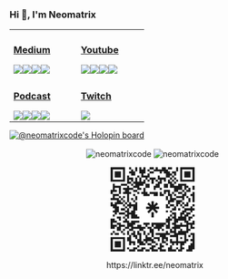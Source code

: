 


### Hi 👋, I'm Neomatrix

<table>
 <tr><td valign="top" width="33%">

### [<i class="fab fa-medium"></i> Medium](https://medium.com/@josueacevedo)

<!-- blog starts -->
<a href="https://josueacevedo.medium.com/julia-para-la-ciencia-de-datos-be04a25b592c?source=rss-a0e293e04c4b------2"><img align="left" src="http://neomatrix.pythonanywhere.com/medium-item?date=2023-07-01&title=Julia%20para%20la%20ciencia%20de%20datos.&subtitle=¿Por%20qué%20debería%20dejar%20de%20usar%20python%20para%20la%20ciencia%20de datos?" /></a>

<a href="https://josueacevedo.medium.com/julia-una-introducci%C3%B3n-rapida-2530d4580eac?source=rss-a0e293e04c4b------2"><img align="left" src="http://neomatrix.pythonanywhere.com/medium-item?date=2023-05-22&title=Julia,%20una%20introducción%20rapida&subtitle=Julia%20es%20un%20lenguaje%20versátil,%20de%20código%20abierto,%20dinámico%20y%20de%20alto%20rendimiento%20que%20combina%20la%20velocidad%20de%20C%20o%20Fortran%20con%20la%20facilidad%20de%20uso%20de%20Matlab%20o Python." /></a>

<a href="https://josueacevedo.medium.com/utiliza-chatgpt-4-como-herramienta-de-programaci%C3%B3n-83fc3e8786fe?source=rss-a0e293e04c4b------2"><img align="left" src="http://neomatrix.pythonanywhere.com/medium-item?date=2023-04-13&title=Utiliza%20ChatGPT-4%20como%20herramienta%20de%20programación&subtitle=La%20inteligencia%20artificial%20(IA)%20ha%20avanzado%20rápidamente%20en%20las%20últimas%20décadas,%20y%20la%20tecnología%20de%20procesamiento%20del%20lenguaje%20natural%20(PLN)%20es%20una%20de%20las%20más%20emocionantes%20y%20útiles%20aplicaciones%20de%20la%20IA.%20ChatGPT%20es%20una%20herramienta%20de%20PLN%20basada%20en%20el%20modelo%20GPT-3.5%20de%20OpenAI,%20que%20puede%20ser%20utilizada%20para%20mejorar%20el%20flujo%20de%20trabajo%20de%20los%20programadores.%20Sin%20embargo,%20el%20próximo%20lanzamiento%20del%20modelo%20GPT-4,%20promete%20llevar%20las%20capacidades%20de%20procesamiento%20del%20lenguaje%20natural%20a%20un%20nivel%20completamente%20nuevo.%20En%20este%20artículo,%20se%20explorará%20cómo%20se%20puede%20utilizar%20ChatGPT-4%20como%20una%20herramienta%20de%20programación." /></a>

<a href="https://josueacevedo.medium.com/c%C3%B3mo-crear-un-servicio-en-linux-con-systemd-68870de63fb3?source=rss-a0e293e04c4b------2"><img align="left" src="http://neomatrix.pythonanywhere.com/medium-item?date=2023-03-15&title=Cómo%20crear%20un%20servicio%20en%20Linux%20con%20systemd&subtitle=En%20el%20desarrollo%20de%20aplicaciones%20web,%20es%20frecuente%20que%20se%20deban%20llevar%20a%20cabo%20tareas%20de%20procesamiento%20en%20un%20script%20de%20ejecución%20asincrónico,%20programar%20tareas%20para%20más%20adelante%20o%20crear%20un%20demonio%20que%20se%20conecta%20directamente%20con%20los%20clientes%20a%20través%20de%20un%20socket.%20A%20pesar%20de%20que%20existen%20herramientas%20como%20servidores%20de%20cola%20de%20tareas,%20puede%20ser%20necesario%20crear%20nuestro%20propio%20servicio%20para%20obtener%20un%20nivel%20de%20flexibilidad%20que%20no%20se%20logra%20al%20depender%20de%20las%20restricciones%20de%20software%20de%20terceros." /></a>
<!-- blog ends -->

</td><td valign="top" width="33%">

### [<i class="fab fa-youtube"></i> Youtube](https://www.youtube.com/c/NEOMATRIXc0de)

<!-- youtube starts -->
<a href="https://www.youtube.com/watch?v=DuuV23teN-4"><img align="left" src="http://neomatrix.pythonanywhere.com/youtube-item?date=2024-03-30&title=Integrando%20chatgpt%20en%20sublime%20text3%20...%20o%20haciendo%20el%20intento" /></a>

<a href="https://www.youtube.com/watch?v=YtoVyEWl1z4"><img align="left" src="http://neomatrix.pythonanywhere.com/youtube-item?date=2024-03-13&title=Charlando%20sobre%20compiladores!!!%20parte%203" /></a>

<a href="https://www.youtube.com/watch?v=xQukeQ4SEC4"><img align="left" src="http://neomatrix.pythonanywhere.com/youtube-item?date=2024-04-26&title=charlando%20sobre%20compiladores!!!" /></a>

<a href="https://www.youtube.com/watch?v=14mBJNaglrM"><img align="left" src="http://neomatrix.pythonanywhere.com/youtube-item?date=2024-03-22&title=Ensamblador%20X86%20%20%20Parte%2040%20[FINAL]%20C%20y%20Ensamblador" /></a>
<!-- youtube ends -->

</td>
</tr>

<tr><td valign="top" width="34%">

### [<i class="fab fa-spotify"></i>  Podcast](https://anchor.fm/neomatrix)
<!-- podcast starts -->
<a href="https://podcasters.spotify.com/pod/show/neomatrixcode/episodes/Ensamblador-X86---Parte-40-FINAL-C-y-Ensamblador-ee3g4d"><img align="left" src="http://neomatrix.pythonanywhere.com/anchor-item?date=2020-7-6&title=Ensamblador%20X86%20-%20Parte%2040%20(FINAL)%20C%20y%20Ensamblador" /></a>

<a href="https://podcasters.spotify.com/pod/show/neomatrixcode/episodes/Ensamblador-X86---Parte-39-Bootloader-ee3ft9"><img align="left" src="http://neomatrix.pythonanywhere.com/anchor-item?date=2020-7-6&title=Ensamblador%20X86%20-%20Parte%2039%20Bootloader" /></a>

<a href="https://podcasters.spotify.com/pod/show/neomatrixcode/episodes/Ensamblador-X86---Parte-38-Debug-ee3fiu"><img align="left" src="http://neomatrix.pythonanywhere.com/anchor-item?date=2020-7-6&title=Ensamblador%20X86%20-%20Parte%2038%20Debug" /></a>

<a href="https://podcasters.spotify.com/pod/show/neomatrixcode/episodes/Ensamblador-X86---Parte-37-Manipulacin-de-la-pantalla-ee3fea"><img align="left" src="http://neomatrix.pythonanywhere.com/anchor-item?date=2020-7-6&title=Ensamblador%20X86%20-%20Parte%2037%20Manipulación%20de%20la%20pantalla" /></a>
<!-- podcast ends -->
</td><td valign="top" width="34%">

### [<i class="fab fa-twitch"></i>  Twitch](https://www.twitch.tv/neomatrixcode)
<!-- twitch starts -->
<a href="https://www.twitch.tv/neomatrixcode" >
<img align="left" src="http://neomatrix.pythonanywhere.com/twitch-item?live=true&title=stream" />
</a>
<!-- https://zapier.com/engine/rss/8438972/neomatr1x -->
<!-- twitch ends -->
  </td>
</tr>

</table>

[![@neomatrixcode's Holopin board](https://holopin.io/api/user/board?user=neomatrixcode)](https://holopin.io/@neomatrixcode)

<p align="center">
<img align="center" src="https://github-readme-stats.vercel.app/api?username=neomatrixcode&show_icons=true" alt="neomatrixcode" />
 <img align="center" src="https://streak-stats.demolab.com?user=neomatrixcode&mode=weekly" alt="neomatrixcode" />
</p>



<div align="center">
<img  src="neomatrix.svg" width="150" align="center" />
<p align="center">&nbsp;
https://linktr.ee/neomatrix
</p>
 </div>


 <!--< a href="https://simonwillison.net/2020/Jul/10/self-updating-profile-readme/">How this works</a>-->


<!--
**codeneomatrix/codeneomatrix** is a ✨ _special_ ✨ repository because its `README.md` (this file) appears on your GitHub profile.

Here are some ideas to get you started:

- 🔭 I’m currently working on ...
- 🌱 I’m currently learning ...
- 👯 I’m looking to collaborate on ...
- 🤔 I’m looking for help with ...
- 💬 Ask me about ...
- 📫 How to reach me: ...
- 😄 Pronouns: ...
- ⚡ Fun fact: ...
-->
